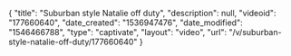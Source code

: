 {
    "title": "Suburban style Natalie off duty",
    "description": null,
    "videoid": "177660640",
    "date_created": "1536947476",
    "date_modified": "1546466788",
    "type": "captivate",
    "layout": "video",
    "url": "\/v\/suburban-style-natalie-off-duty\/177660640"
}
